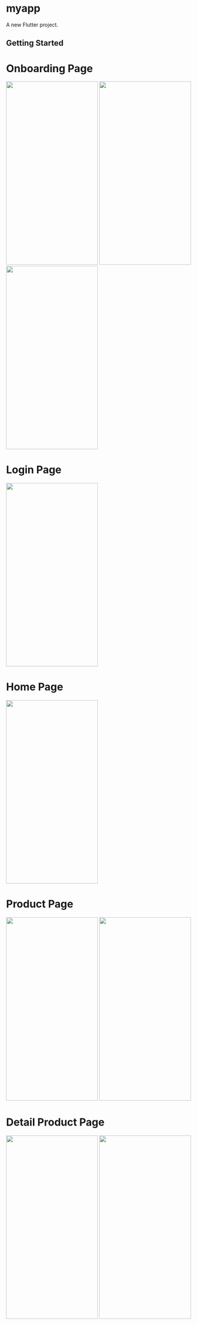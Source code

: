 # myapp

A new Flutter project.

## Getting Started

# Onboarding Page

<img src ="https://user-images.githubusercontent.com/60324463/186766144-51d96781-458e-46aa-b779-02e351678394.png"  width="250" height="500"> <img src ="https://user-images.githubusercontent.com/60324463/186766152-708bd08c-f10e-4d58-9179-126ed648a3a3.png"  width="250" height="500"> <img src ="https://user-images.githubusercontent.com/60324463/186766162-14e8c8ec-968e-4873-88ba-7be5c3c93a54.png"  width="250" height="500"> 

# Login Page
<img src="https://user-images.githubusercontent.com/60324463/186767006-a066b9f5-6dd2-4a86-b9c4-f093add1a5c9.png" width="250" height="500" >

# Home Page 
<img src="https://user-images.githubusercontent.com/60324463/186774763-ab326ce7-239d-4603-8d0c-bfb24869a5e8.png" width="250" height="500" >

# Product Page
<img src="https://user-images.githubusercontent.com/60324463/186774933-40fe66ab-87ad-4190-aad8-1cdf3fff4889.png" width="250" height="500" > <img src="https://user-images.githubusercontent.com/60324463/186774971-bfa818a6-5769-44f8-b425-afbfea6b3cd5.png" width="250" height="500" >

# Detail Product Page
<img src="https://user-images.githubusercontent.com/60324463/186776250-d4c469aa-e009-4f8c-a129-e8c4bf13185b.png" width="250" height="500" >
<img src="https://user-images.githubusercontent.com/60324463/186775419-d82cf437-83ca-4b15-88c7-b7ed4e5e054a.png"  width="250" height="500" >
